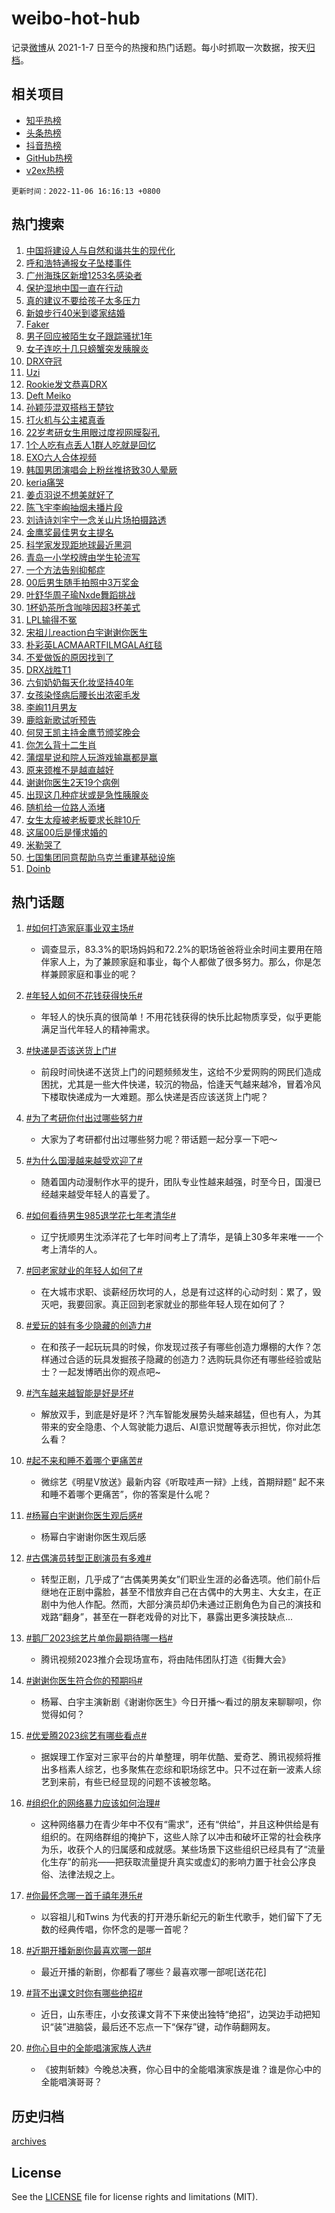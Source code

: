 # weibo-hot-hub

记录[微博](https://www.weibo.com)从 2021-1-7 日至今的热搜和热门话题。每小时抓取一次数据，按天[归档](archives)。

## 相关项目

- [知乎热榜](https://github.com/lonnyzhang423/zhihu-hot-hub)
- [头条热榜](https://github.com/lonnyzhang423/toutiao-hot-hub)
- [抖音热榜](https://github.com/lonnyzhang423/douyin-hot-hub)
- [GitHub热榜](https://github.com/lonnyzhang423/github-hot-hub)
- [v2ex热榜](https://github.com/lonnyzhang423/v2ex-hot-hub)


`更新时间：2022-11-06 16:16:13 +0800`

## 热门搜索

1. [中国将建设人与自然和谐共生的现代化](https://m.weibo.cn/search?containerid=100103type%3D1%26t%3D10%26q%3D%23%E4%B8%AD%E5%9B%BD%E5%B0%86%E5%BB%BA%E8%AE%BE%E4%BA%BA%E4%B8%8E%E8%87%AA%E7%84%B6%E5%92%8C%E8%B0%90%E5%85%B1%E7%94%9F%E7%9A%84%E7%8E%B0%E4%BB%A3%E5%8C%96%23&stream_entry_id=51&isnewpage=1&extparam=seat%3D1%26cate%3D10103%26filter_type%3Drealtimehot%26pos%3D0%26c_type%3D51%26dgr%3D0%26display_time%3D1667722571%26pre_seqid%3D166772257167104239173&luicode=10000011&lfid=106003type%253D25%2526t%253D3%2526disable_hot%253D1%2526filter_type%253Drealtimehot)
1. [呼和浩特通报女子坠楼事件](https://m.weibo.cn/search?containerid=100103type%3D1%26t%3D10%26q%3D%23%E5%91%BC%E5%92%8C%E6%B5%A9%E7%89%B9%E9%80%9A%E6%8A%A5%E5%A5%B3%E5%AD%90%E5%9D%A0%E6%A5%BC%E4%BA%8B%E4%BB%B6%23&stream_entry_id=31&isnewpage=1&extparam=seat%3D1%26band_rank%3D1%26pos%3D0%26lcate%3D5001%26filter_type%3Drealtimehot%26cate%3D5001%26realpos%3D1%26flag%3D16%26q%3D%2523%25E5%2591%25BC%25E5%2592%258C%25E6%25B5%25A9%25E7%2589%25B9%25E9%2580%259A%25E6%258A%25A5%25E5%25A5%25B3%25E5%25AD%2590%25E5%259D%25A0%25E6%25A5%25BC%25E4%25BA%258B%25E4%25BB%25B6%2523%26dgr%3D0%26c_type%3D31%26display_time%3D1667722571%26pre_seqid%3D166772257167104239173&luicode=10000011&lfid=106003type%253D25%2526t%253D3%2526disable_hot%253D1%2526filter_type%253Drealtimehot)
1. [广州海珠区新增1253名感染者](https://m.weibo.cn/search?containerid=100103type%3D1%26t%3D10%26q%3D%23%E5%B9%BF%E5%B7%9E%E6%B5%B7%E7%8F%A0%E5%8C%BA%E6%96%B0%E5%A2%9E1253%E5%90%8D%E6%84%9F%E6%9F%93%E8%80%85%23&stream_entry_id=31&isnewpage=1&extparam=seat%3D1%26band_rank%3D2%26pos%3D1%26lcate%3D5001%26filter_type%3Drealtimehot%26cate%3D5001%26realpos%3D2%26flag%3D1%26q%3D%2523%25E5%25B9%25BF%25E5%25B7%259E%25E6%25B5%25B7%25E7%258F%25A0%25E5%258C%25BA%25E6%2596%25B0%25E5%25A2%259E1253%25E5%2590%258D%25E6%2584%259F%25E6%259F%2593%25E8%2580%2585%2523%26dgr%3D0%26c_type%3D31%26display_time%3D1667722571%26pre_seqid%3D166772257167104239173&luicode=10000011&lfid=106003type%253D25%2526t%253D3%2526disable_hot%253D1%2526filter_type%253Drealtimehot)
1. [保护湿地中国一直在行动](https://m.weibo.cn/search?containerid=100103type%3D1%26t%3D10%26q%3D%23%E4%BF%9D%E6%8A%A4%E6%B9%BF%E5%9C%B0%E4%B8%AD%E5%9B%BD%E4%B8%80%E7%9B%B4%E5%9C%A8%E8%A1%8C%E5%8A%A8%23&stream_entry_id=31&isnewpage=1&extparam=seat%3D1%26band_rank%3D3%26pos%3D2%26lcate%3D5001%26filter_type%3Drealtimehot%26cate%3D5001%26realpos%3D3%26flag%3D0%26q%3D%2523%25E4%25BF%259D%25E6%258A%25A4%25E6%25B9%25BF%25E5%259C%25B0%25E4%25B8%25AD%25E5%259B%25BD%25E4%25B8%2580%25E7%259B%25B4%25E5%259C%25A8%25E8%25A1%258C%25E5%258A%25A8%2523%26dgr%3D0%26c_type%3D31%26display_time%3D1667722571%26pre_seqid%3D166772257167104239173&luicode=10000011&lfid=106003type%253D25%2526t%253D3%2526disable_hot%253D1%2526filter_type%253Drealtimehot)
1. [真的建议不要给孩子太多压力](https://m.weibo.cn/search?containerid=100103type%3D1%26t%3D10%26q%3D%23%E7%9C%9F%E7%9A%84%E5%BB%BA%E8%AE%AE%E4%B8%8D%E8%A6%81%E7%BB%99%E5%AD%A9%E5%AD%90%E5%A4%AA%E5%A4%9A%E5%8E%8B%E5%8A%9B%23&stream_entry_id=31&isnewpage=1&extparam=seat%3D1%26band_rank%3D4%26pos%3D3%26lcate%3D5001%26filter_type%3Drealtimehot%26cate%3D5001%26realpos%3D4%26flag%3D16%26q%3D%2523%25E7%259C%259F%25E7%259A%2584%25E5%25BB%25BA%25E8%25AE%25AE%25E4%25B8%258D%25E8%25A6%2581%25E7%25BB%2599%25E5%25AD%25A9%25E5%25AD%2590%25E5%25A4%25AA%25E5%25A4%259A%25E5%258E%258B%25E5%258A%259B%2523%26dgr%3D0%26c_type%3D31%26display_time%3D1667722571%26pre_seqid%3D166772257167104239173&luicode=10000011&lfid=106003type%253D25%2526t%253D3%2526disable_hot%253D1%2526filter_type%253Drealtimehot)
1. [新娘步行40米到婆家结婚](https://m.weibo.cn/search?containerid=100103type%3D1%26t%3D10%26q%3D%23%E6%96%B0%E5%A8%98%E6%AD%A5%E8%A1%8C40%E7%B1%B3%E5%88%B0%E5%A9%86%E5%AE%B6%E7%BB%93%E5%A9%9A%23&stream_entry_id=31&isnewpage=1&extparam=seat%3D1%26band_rank%3D5%26pos%3D4%26lcate%3D5001%26filter_type%3Drealtimehot%26cate%3D5001%26realpos%3D5%26flag%3D1%26q%3D%2523%25E6%2596%25B0%25E5%25A8%2598%25E6%25AD%25A5%25E8%25A1%258C40%25E7%25B1%25B3%25E5%2588%25B0%25E5%25A9%2586%25E5%25AE%25B6%25E7%25BB%2593%25E5%25A9%259A%2523%26dgr%3D0%26c_type%3D31%26display_time%3D1667722571%26pre_seqid%3D166772257167104239173&luicode=10000011&lfid=106003type%253D25%2526t%253D3%2526disable_hot%253D1%2526filter_type%253Drealtimehot)
1. [Faker](https://m.weibo.cn/search?containerid=100103type%3D1%26t%3D10%26q%3DFaker&stream_entry_id=31&isnewpage=1&extparam=seat%3D1%26band_rank%3D6%26pos%3D5%26lcate%3D5001%26filter_type%3Drealtimehot%26cate%3D5001%26realpos%3D6%26flag%3D0%26q%3DFaker%26dgr%3D0%26c_type%3D31%26display_time%3D1667722571%26pre_seqid%3D166772257167104239173&luicode=10000011&lfid=106003type%253D25%2526t%253D3%2526disable_hot%253D1%2526filter_type%253Drealtimehot)
1. [男子回应被陌生女子跟踪骚扰1年](https://m.weibo.cn/search?containerid=100103type%3D1%26t%3D10%26q%3D%23%E7%94%B7%E5%AD%90%E5%9B%9E%E5%BA%94%E8%A2%AB%E9%99%8C%E7%94%9F%E5%A5%B3%E5%AD%90%E8%B7%9F%E8%B8%AA%E9%AA%9A%E6%89%B01%E5%B9%B4%23&stream_entry_id=31&isnewpage=1&extparam=seat%3D1%26band_rank%3D7%26pos%3D6%26lcate%3D5001%26filter_type%3Drealtimehot%26cate%3D5001%26realpos%3D7%26flag%3D0%26q%3D%2523%25E7%2594%25B7%25E5%25AD%2590%25E5%259B%259E%25E5%25BA%2594%25E8%25A2%25AB%25E9%2599%258C%25E7%2594%259F%25E5%25A5%25B3%25E5%25AD%2590%25E8%25B7%259F%25E8%25B8%25AA%25E9%25AA%259A%25E6%2589%25B01%25E5%25B9%25B4%2523%26dgr%3D0%26c_type%3D31%26display_time%3D1667722571%26pre_seqid%3D166772257167104239173&luicode=10000011&lfid=106003type%253D25%2526t%253D3%2526disable_hot%253D1%2526filter_type%253Drealtimehot)
1. [女子连吃十几只螃蟹突发胰腺炎](https://m.weibo.cn/search?containerid=100103type%3D1%26t%3D10%26q%3D%23%E5%A5%B3%E5%AD%90%E8%BF%9E%E5%90%83%E5%8D%81%E5%87%A0%E5%8F%AA%E8%9E%83%E8%9F%B9%E7%AA%81%E5%8F%91%E8%83%B0%E8%85%BA%E7%82%8E%23&stream_entry_id=31&isnewpage=1&extparam=seat%3D1%26band_rank%3D8%26pos%3D7%26lcate%3D5001%26filter_type%3Drealtimehot%26cate%3D5001%26realpos%3D8%26flag%3D0%26q%3D%2523%25E5%25A5%25B3%25E5%25AD%2590%25E8%25BF%259E%25E5%2590%2583%25E5%258D%2581%25E5%2587%25A0%25E5%258F%25AA%25E8%259E%2583%25E8%259F%25B9%25E7%25AA%2581%25E5%258F%2591%25E8%2583%25B0%25E8%2585%25BA%25E7%2582%258E%2523%26dgr%3D0%26c_type%3D31%26display_time%3D1667722571%26pre_seqid%3D166772257167104239173&luicode=10000011&lfid=106003type%253D25%2526t%253D3%2526disable_hot%253D1%2526filter_type%253Drealtimehot)
1. [DRX夺冠](https://m.weibo.cn/search?containerid=100103type%3D1%26t%3D10%26q%3D%23DRX%E5%A4%BA%E5%86%A0%23&stream_entry_id=31&isnewpage=1&extparam=seat%3D1%26band_rank%3D9%26pos%3D8%26lcate%3D5001%26filter_type%3Drealtimehot%26cate%3D5001%26realpos%3D9%26flag%3D16%26q%3D%2523DRX%25E5%25A4%25BA%25E5%2586%25A0%2523%26dgr%3D0%26c_type%3D31%26display_time%3D1667722571%26pre_seqid%3D166772257167104239173&luicode=10000011&lfid=106003type%253D25%2526t%253D3%2526disable_hot%253D1%2526filter_type%253Drealtimehot)
1. [Uzi](https://m.weibo.cn/search?containerid=100103type%3D1%26t%3D10%26q%3DUzi&stream_entry_id=31&isnewpage=1&extparam=seat%3D1%26band_rank%3D10%26pos%3D9%26lcate%3D5001%26filter_type%3Drealtimehot%26cate%3D5001%26realpos%3D10%26flag%3D0%26q%3DUzi%26dgr%3D0%26c_type%3D31%26display_time%3D1667722571%26pre_seqid%3D166772257167104239173&luicode=10000011&lfid=106003type%253D25%2526t%253D3%2526disable_hot%253D1%2526filter_type%253Drealtimehot)
1. [Rookie发文恭喜DRX](https://m.weibo.cn/search?containerid=100103type%3D1%26t%3D10%26q%3D%23Rookie%E5%8F%91%E6%96%87%E6%81%AD%E5%96%9CDRX%23&stream_entry_id=31&isnewpage=1&extparam=seat%3D1%26band_rank%3D11%26pos%3D10%26lcate%3D5001%26filter_type%3Drealtimehot%26cate%3D5001%26realpos%3D11%26flag%3D1%26q%3D%2523Rookie%25E5%258F%2591%25E6%2596%2587%25E6%2581%25AD%25E5%2596%259CDRX%2523%26dgr%3D0%26c_type%3D31%26display_time%3D1667722571%26pre_seqid%3D166772257167104239173&luicode=10000011&lfid=106003type%253D25%2526t%253D3%2526disable_hot%253D1%2526filter_type%253Drealtimehot)
1. [Deft Meiko](https://m.weibo.cn/search?containerid=100103type%3D1%26t%3D10%26q%3DDeft+Meiko&stream_entry_id=31&isnewpage=1&extparam=seat%3D1%26band_rank%3D12%26pos%3D11%26lcate%3D5001%26filter_type%3Drealtimehot%26cate%3D5001%26realpos%3D12%26flag%3D0%26q%3DDeft%2520Meiko%26dgr%3D0%26c_type%3D31%26display_time%3D1667722571%26pre_seqid%3D166772257167104239173&luicode=10000011&lfid=106003type%253D25%2526t%253D3%2526disable_hot%253D1%2526filter_type%253Drealtimehot)
1. [孙颖莎混双搭档王楚钦](https://m.weibo.cn/search?containerid=100103type%3D1%26t%3D10%26q%3D%23%E5%AD%99%E9%A2%96%E8%8E%8E%E6%B7%B7%E5%8F%8C%E6%90%AD%E6%A1%A3%E7%8E%8B%E6%A5%9A%E9%92%A6%23&stream_entry_id=31&isnewpage=1&extparam=seat%3D1%26band_rank%3D13%26pos%3D12%26lcate%3D5001%26filter_type%3Drealtimehot%26cate%3D5001%26realpos%3D13%26flag%3D1%26q%3D%2523%25E5%25AD%2599%25E9%25A2%2596%25E8%258E%258E%25E6%25B7%25B7%25E5%258F%258C%25E6%2590%25AD%25E6%25A1%25A3%25E7%258E%258B%25E6%25A5%259A%25E9%2592%25A6%2523%26dgr%3D0%26c_type%3D31%26display_time%3D1667722571%26pre_seqid%3D166772257167104239173&luicode=10000011&lfid=106003type%253D25%2526t%253D3%2526disable_hot%253D1%2526filter_type%253Drealtimehot)
1. [打火机与公主裙真香](https://m.weibo.cn/search?containerid=100103type%3D1%26t%3D10%26q%3D%23%E6%89%93%E7%81%AB%E6%9C%BA%E4%B8%8E%E5%85%AC%E4%B8%BB%E8%A3%99%E7%9C%9F%E9%A6%99%23&stream_entry_id=31&isnewpage=1&extparam=seat%3D1%26band_rank%3D14%26pos%3D13%26lcate%3D5001%26filter_type%3Drealtimehot%26cate%3D5001%26realpos%3D14%26flag%3D0%26q%3D%2523%25E6%2589%2593%25E7%2581%25AB%25E6%259C%25BA%25E4%25B8%258E%25E5%2585%25AC%25E4%25B8%25BB%25E8%25A3%2599%25E7%259C%259F%25E9%25A6%2599%2523%26dgr%3D0%26c_type%3D31%26display_time%3D1667722571%26pre_seqid%3D166772257167104239173&luicode=10000011&lfid=106003type%253D25%2526t%253D3%2526disable_hot%253D1%2526filter_type%253Drealtimehot)
1. [22岁考研女生用眼过度视网膜裂孔](https://m.weibo.cn/search?containerid=100103type%3D1%26t%3D10%26q%3D%2322%E5%B2%81%E8%80%83%E7%A0%94%E5%A5%B3%E7%94%9F%E7%94%A8%E7%9C%BC%E8%BF%87%E5%BA%A6%E8%A7%86%E7%BD%91%E8%86%9C%E8%A3%82%E5%AD%94%23&stream_entry_id=31&isnewpage=1&extparam=seat%3D1%26band_rank%3D15%26pos%3D14%26lcate%3D5001%26filter_type%3Drealtimehot%26cate%3D5001%26realpos%3D15%26flag%3D0%26q%3D%252322%25E5%25B2%2581%25E8%2580%2583%25E7%25A0%2594%25E5%25A5%25B3%25E7%2594%259F%25E7%2594%25A8%25E7%259C%25BC%25E8%25BF%2587%25E5%25BA%25A6%25E8%25A7%2586%25E7%25BD%2591%25E8%2586%259C%25E8%25A3%2582%25E5%25AD%2594%2523%26dgr%3D0%26c_type%3D31%26display_time%3D1667722571%26pre_seqid%3D166772257167104239173&luicode=10000011&lfid=106003type%253D25%2526t%253D3%2526disable_hot%253D1%2526filter_type%253Drealtimehot)
1. [1个人吃有点丢人1群人吃就是回忆](https://m.weibo.cn/search?containerid=100103type%3D1%26t%3D10%26q%3D%231%E4%B8%AA%E4%BA%BA%E5%90%83%E6%9C%89%E7%82%B9%E4%B8%A2%E4%BA%BA1%E7%BE%A4%E4%BA%BA%E5%90%83%E5%B0%B1%E6%98%AF%E5%9B%9E%E5%BF%86%23&stream_entry_id=31&isnewpage=1&extparam=seat%3D1%26band_rank%3D16%26pos%3D15%26lcate%3D5001%26filter_type%3Drealtimehot%26cate%3D5001%26realpos%3D16%26flag%3D0%26q%3D%25231%25E4%25B8%25AA%25E4%25BA%25BA%25E5%2590%2583%25E6%259C%2589%25E7%2582%25B9%25E4%25B8%25A2%25E4%25BA%25BA1%25E7%25BE%25A4%25E4%25BA%25BA%25E5%2590%2583%25E5%25B0%25B1%25E6%2598%25AF%25E5%259B%259E%25E5%25BF%2586%2523%26dgr%3D0%26c_type%3D31%26display_time%3D1667722571%26pre_seqid%3D166772257167104239173&luicode=10000011&lfid=106003type%253D25%2526t%253D3%2526disable_hot%253D1%2526filter_type%253Drealtimehot)
1. [EXO六人合体视频](https://m.weibo.cn/search?containerid=100103type%3D1%26t%3D10%26q%3D%23EXO%E5%85%AD%E4%BA%BA%E5%90%88%E4%BD%93%E8%A7%86%E9%A2%91%23&stream_entry_id=31&isnewpage=1&extparam=seat%3D1%26band_rank%3D17%26pos%3D16%26lcate%3D5001%26filter_type%3Drealtimehot%26cate%3D5001%26realpos%3D17%26flag%3D0%26q%3D%2523EXO%25E5%2585%25AD%25E4%25BA%25BA%25E5%2590%2588%25E4%25BD%2593%25E8%25A7%2586%25E9%25A2%2591%2523%26dgr%3D0%26c_type%3D31%26display_time%3D1667722571%26pre_seqid%3D166772257167104239173&luicode=10000011&lfid=106003type%253D25%2526t%253D3%2526disable_hot%253D1%2526filter_type%253Drealtimehot)
1. [韩国男团演唱会上粉丝推挤致30人晕厥](https://m.weibo.cn/search?containerid=100103type%3D1%26t%3D10%26q%3D%23%E9%9F%A9%E5%9B%BD%E7%94%B7%E5%9B%A2%E6%BC%94%E5%94%B1%E4%BC%9A%E4%B8%8A%E7%B2%89%E4%B8%9D%E6%8E%A8%E6%8C%A4%E8%87%B430%E4%BA%BA%E6%99%95%E5%8E%A5%23&stream_entry_id=31&isnewpage=1&extparam=seat%3D1%26band_rank%3D18%26pos%3D17%26lcate%3D5001%26filter_type%3Drealtimehot%26cate%3D5001%26realpos%3D18%26flag%3D0%26q%3D%2523%25E9%259F%25A9%25E5%259B%25BD%25E7%2594%25B7%25E5%259B%25A2%25E6%25BC%2594%25E5%2594%25B1%25E4%25BC%259A%25E4%25B8%258A%25E7%25B2%2589%25E4%25B8%259D%25E6%258E%25A8%25E6%258C%25A4%25E8%2587%25B430%25E4%25BA%25BA%25E6%2599%2595%25E5%258E%25A5%2523%26dgr%3D0%26c_type%3D31%26display_time%3D1667722571%26pre_seqid%3D166772257167104239173&luicode=10000011&lfid=106003type%253D25%2526t%253D3%2526disable_hot%253D1%2526filter_type%253Drealtimehot)
1. [keria痛哭](https://m.weibo.cn/search?containerid=100103type%3D1%26t%3D10%26q%3D%23keria%E7%97%9B%E5%93%AD%23&stream_entry_id=31&isnewpage=1&extparam=seat%3D1%26band_rank%3D19%26pos%3D18%26lcate%3D5001%26filter_type%3Drealtimehot%26cate%3D5001%26realpos%3D19%26flag%3D0%26q%3D%2523keria%25E7%2597%259B%25E5%2593%25AD%2523%26dgr%3D0%26c_type%3D31%26display_time%3D1667722571%26pre_seqid%3D166772257167104239173&luicode=10000011&lfid=106003type%253D25%2526t%253D3%2526disable_hot%253D1%2526filter_type%253Drealtimehot)
1. [姜贞羽说不想美就好了](https://m.weibo.cn/search?containerid=100103type%3D1%26t%3D10%26q%3D%23%E5%A7%9C%E8%B4%9E%E7%BE%BD%E8%AF%B4%E4%B8%8D%E6%83%B3%E7%BE%8E%E5%B0%B1%E5%A5%BD%E4%BA%86%23&stream_entry_id=31&isnewpage=1&extparam=seat%3D1%26band_rank%3D20%26pos%3D19%26lcate%3D5001%26filter_type%3Drealtimehot%26cate%3D5001%26realpos%3D20%26flag%3D0%26q%3D%2523%25E5%25A7%259C%25E8%25B4%259E%25E7%25BE%25BD%25E8%25AF%25B4%25E4%25B8%258D%25E6%2583%25B3%25E7%25BE%258E%25E5%25B0%25B1%25E5%25A5%25BD%25E4%25BA%2586%2523%26dgr%3D0%26c_type%3D31%26display_time%3D1667722571%26pre_seqid%3D166772257167104239173&luicode=10000011&lfid=106003type%253D25%2526t%253D3%2526disable_hot%253D1%2526filter_type%253Drealtimehot)
1. [陈飞宇李峋抽烟未播片段](https://m.weibo.cn/search?containerid=100103type%3D1%26t%3D10%26q%3D%23%E9%99%88%E9%A3%9E%E5%AE%87%E6%9D%8E%E5%B3%8B%E6%8A%BD%E7%83%9F%E6%9C%AA%E6%92%AD%E7%89%87%E6%AE%B5%23&stream_entry_id=31&isnewpage=1&extparam=seat%3D1%26band_rank%3D21%26pos%3D20%26lcate%3D5001%26filter_type%3Drealtimehot%26cate%3D5001%26realpos%3D21%26flag%3D0%26q%3D%2523%25E9%2599%2588%25E9%25A3%259E%25E5%25AE%2587%25E6%259D%258E%25E5%25B3%258B%25E6%258A%25BD%25E7%2583%259F%25E6%259C%25AA%25E6%2592%25AD%25E7%2589%2587%25E6%25AE%25B5%2523%26dgr%3D0%26c_type%3D31%26display_time%3D1667722571%26pre_seqid%3D166772257167104239173&luicode=10000011&lfid=106003type%253D25%2526t%253D3%2526disable_hot%253D1%2526filter_type%253Drealtimehot)
1. [刘诗诗刘宇宁一念关山片场拍摄路透](https://m.weibo.cn/search?containerid=100103type%3D1%26t%3D10%26q%3D%23%E5%88%98%E8%AF%97%E8%AF%97%E5%88%98%E5%AE%87%E5%AE%81%E4%B8%80%E5%BF%B5%E5%85%B3%E5%B1%B1%E7%89%87%E5%9C%BA%E6%8B%8D%E6%91%84%E8%B7%AF%E9%80%8F%23&stream_entry_id=31&isnewpage=1&extparam=seat%3D1%26band_rank%3D22%26pos%3D21%26lcate%3D5001%26filter_type%3Drealtimehot%26cate%3D5001%26realpos%3D22%26flag%3D1%26q%3D%2523%25E5%2588%2598%25E8%25AF%2597%25E8%25AF%2597%25E5%2588%2598%25E5%25AE%2587%25E5%25AE%2581%25E4%25B8%2580%25E5%25BF%25B5%25E5%2585%25B3%25E5%25B1%25B1%25E7%2589%2587%25E5%259C%25BA%25E6%258B%258D%25E6%2591%2584%25E8%25B7%25AF%25E9%2580%258F%2523%26dgr%3D0%26c_type%3D31%26display_time%3D1667722571%26pre_seqid%3D166772257167104239173&luicode=10000011&lfid=106003type%253D25%2526t%253D3%2526disable_hot%253D1%2526filter_type%253Drealtimehot)
1. [金鹰奖最佳男女主提名](https://m.weibo.cn/search?containerid=100103type%3D1%26t%3D10%26q%3D%23%E9%87%91%E9%B9%B0%E5%A5%96%E6%9C%80%E4%BD%B3%E7%94%B7%E5%A5%B3%E4%B8%BB%E6%8F%90%E5%90%8D%23&stream_entry_id=31&isnewpage=1&extparam=seat%3D1%26band_rank%3D23%26pos%3D22%26lcate%3D5001%26filter_type%3Drealtimehot%26cate%3D5001%26realpos%3D23%26flag%3D0%26q%3D%2523%25E9%2587%2591%25E9%25B9%25B0%25E5%25A5%2596%25E6%259C%2580%25E4%25BD%25B3%25E7%2594%25B7%25E5%25A5%25B3%25E4%25B8%25BB%25E6%258F%2590%25E5%2590%258D%2523%26dgr%3D0%26c_type%3D31%26display_time%3D1667722571%26pre_seqid%3D166772257167104239173&luicode=10000011&lfid=106003type%253D25%2526t%253D3%2526disable_hot%253D1%2526filter_type%253Drealtimehot)
1. [科学家发现距地球最近黑洞](https://m.weibo.cn/search?containerid=100103type%3D1%26t%3D10%26q%3D%23%E7%A7%91%E5%AD%A6%E5%AE%B6%E5%8F%91%E7%8E%B0%E8%B7%9D%E5%9C%B0%E7%90%83%E6%9C%80%E8%BF%91%E9%BB%91%E6%B4%9E%23&stream_entry_id=31&isnewpage=1&extparam=seat%3D1%26band_rank%3D24%26pos%3D23%26lcate%3D5001%26filter_type%3Drealtimehot%26cate%3D5001%26realpos%3D24%26flag%3D1%26q%3D%2523%25E7%25A7%2591%25E5%25AD%25A6%25E5%25AE%25B6%25E5%258F%2591%25E7%258E%25B0%25E8%25B7%259D%25E5%259C%25B0%25E7%2590%2583%25E6%259C%2580%25E8%25BF%2591%25E9%25BB%2591%25E6%25B4%259E%2523%26dgr%3D0%26c_type%3D31%26display_time%3D1667722571%26pre_seqid%3D166772257167104239173&luicode=10000011&lfid=106003type%253D25%2526t%253D3%2526disable_hot%253D1%2526filter_type%253Drealtimehot)
1. [青岛一小学校牌由学生轮流写](https://m.weibo.cn/search?containerid=100103type%3D1%26t%3D10%26q%3D%23%E9%9D%92%E5%B2%9B%E4%B8%80%E5%B0%8F%E5%AD%A6%E6%A0%A1%E7%89%8C%E7%94%B1%E5%AD%A6%E7%94%9F%E8%BD%AE%E6%B5%81%E5%86%99%23&stream_entry_id=31&isnewpage=1&extparam=seat%3D1%26band_rank%3D25%26pos%3D24%26lcate%3D5001%26filter_type%3Drealtimehot%26cate%3D5001%26realpos%3D25%26flag%3D0%26q%3D%2523%25E9%259D%2592%25E5%25B2%259B%25E4%25B8%2580%25E5%25B0%258F%25E5%25AD%25A6%25E6%25A0%25A1%25E7%2589%258C%25E7%2594%25B1%25E5%25AD%25A6%25E7%2594%259F%25E8%25BD%25AE%25E6%25B5%2581%25E5%2586%2599%2523%26dgr%3D0%26c_type%3D31%26display_time%3D1667722571%26pre_seqid%3D166772257167104239173&luicode=10000011&lfid=106003type%253D25%2526t%253D3%2526disable_hot%253D1%2526filter_type%253Drealtimehot)
1. [一个方法告别抑郁症](https://m.weibo.cn/search?containerid=100103type%3D1%26t%3D10%26q%3D%23%E4%B8%80%E4%B8%AA%E6%96%B9%E6%B3%95%E5%91%8A%E5%88%AB%E6%8A%91%E9%83%81%E7%97%87%23&stream_entry_id=31&isnewpage=1&extparam=seat%3D1%26band_rank%3D26%26pos%3D25%26lcate%3D5001%26filter_type%3Drealtimehot%26cate%3D5001%26realpos%3D26%26flag%3D1%26q%3D%2523%25E4%25B8%2580%25E4%25B8%25AA%25E6%2596%25B9%25E6%25B3%2595%25E5%2591%258A%25E5%2588%25AB%25E6%258A%2591%25E9%2583%2581%25E7%2597%2587%2523%26dgr%3D0%26c_type%3D31%26display_time%3D1667722571%26pre_seqid%3D166772257167104239173&luicode=10000011&lfid=106003type%253D25%2526t%253D3%2526disable_hot%253D1%2526filter_type%253Drealtimehot)
1. [00后男生随手拍照中3万奖金](https://m.weibo.cn/search?containerid=100103type%3D1%26t%3D10%26q%3D%2300%E5%90%8E%E7%94%B7%E7%94%9F%E9%9A%8F%E6%89%8B%E6%8B%8D%E7%85%A7%E4%B8%AD3%E4%B8%87%E5%A5%96%E9%87%91%23&stream_entry_id=31&isnewpage=1&extparam=seat%3D1%26band_rank%3D27%26pos%3D26%26lcate%3D5001%26filter_type%3Drealtimehot%26cate%3D5001%26realpos%3D27%26flag%3D1%26q%3D%252300%25E5%2590%258E%25E7%2594%25B7%25E7%2594%259F%25E9%259A%258F%25E6%2589%258B%25E6%258B%258D%25E7%2585%25A7%25E4%25B8%25AD3%25E4%25B8%2587%25E5%25A5%2596%25E9%2587%2591%2523%26dgr%3D0%26c_type%3D31%26display_time%3D1667722571%26pre_seqid%3D166772257167104239173&luicode=10000011&lfid=106003type%253D25%2526t%253D3%2526disable_hot%253D1%2526filter_type%253Drealtimehot)
1. [叶舒华周子瑜Nxde舞蹈挑战](https://m.weibo.cn/search?containerid=100103type%3D1%26t%3D10%26q%3D%23%E5%8F%B6%E8%88%92%E5%8D%8E%E5%91%A8%E5%AD%90%E7%91%9CNxde%E8%88%9E%E8%B9%88%E6%8C%91%E6%88%98%23&stream_entry_id=31&isnewpage=1&extparam=seat%3D1%26band_rank%3D28%26pos%3D27%26lcate%3D5001%26filter_type%3Drealtimehot%26cate%3D5001%26realpos%3D28%26flag%3D0%26q%3D%2523%25E5%258F%25B6%25E8%2588%2592%25E5%258D%258E%25E5%2591%25A8%25E5%25AD%2590%25E7%2591%259CNxde%25E8%2588%259E%25E8%25B9%2588%25E6%258C%2591%25E6%2588%2598%2523%26dgr%3D0%26c_type%3D31%26display_time%3D1667722571%26pre_seqid%3D166772257167104239173&luicode=10000011&lfid=106003type%253D25%2526t%253D3%2526disable_hot%253D1%2526filter_type%253Drealtimehot)
1. [1杯奶茶所含咖啡因超3杯美式](https://m.weibo.cn/search?containerid=100103type%3D1%26t%3D10%26q%3D%231%E6%9D%AF%E5%A5%B6%E8%8C%B6%E6%89%80%E5%90%AB%E5%92%96%E5%95%A1%E5%9B%A0%E8%B6%853%E6%9D%AF%E7%BE%8E%E5%BC%8F%23&stream_entry_id=31&isnewpage=1&extparam=seat%3D1%26band_rank%3D29%26pos%3D28%26lcate%3D5001%26filter_type%3Drealtimehot%26cate%3D5001%26realpos%3D29%26flag%3D0%26q%3D%25231%25E6%259D%25AF%25E5%25A5%25B6%25E8%258C%25B6%25E6%2589%2580%25E5%2590%25AB%25E5%2592%2596%25E5%2595%25A1%25E5%259B%25A0%25E8%25B6%25853%25E6%259D%25AF%25E7%25BE%258E%25E5%25BC%258F%2523%26dgr%3D0%26c_type%3D31%26display_time%3D1667722571%26pre_seqid%3D166772257167104239173&luicode=10000011&lfid=106003type%253D25%2526t%253D3%2526disable_hot%253D1%2526filter_type%253Drealtimehot)
1. [LPL输得不冤](https://m.weibo.cn/search?containerid=100103type%3D1%26t%3D10%26q%3D%23LPL%E8%BE%93%E5%BE%97%E4%B8%8D%E5%86%A4%23&stream_entry_id=31&isnewpage=1&extparam=seat%3D1%26band_rank%3D30%26pos%3D29%26lcate%3D5001%26filter_type%3Drealtimehot%26cate%3D5001%26realpos%3D30%26flag%3D0%26q%3D%2523LPL%25E8%25BE%2593%25E5%25BE%2597%25E4%25B8%258D%25E5%2586%25A4%2523%26dgr%3D0%26c_type%3D31%26display_time%3D1667722571%26pre_seqid%3D166772257167104239173&luicode=10000011&lfid=106003type%253D25%2526t%253D3%2526disable_hot%253D1%2526filter_type%253Drealtimehot)
1. [宋祖儿reaction白宇谢谢你医生](https://m.weibo.cn/search?containerid=100103type%3D1%26t%3D10%26q%3D%23%E5%AE%8B%E7%A5%96%E5%84%BFreaction%E7%99%BD%E5%AE%87%E8%B0%A2%E8%B0%A2%E4%BD%A0%E5%8C%BB%E7%94%9F%23&stream_entry_id=31&isnewpage=1&extparam=seat%3D1%26band_rank%3D31%26pos%3D30%26lcate%3D5001%26filter_type%3Drealtimehot%26cate%3D5001%26realpos%3D31%26flag%3D0%26q%3D%2523%25E5%25AE%258B%25E7%25A5%2596%25E5%2584%25BFreaction%25E7%2599%25BD%25E5%25AE%2587%25E8%25B0%25A2%25E8%25B0%25A2%25E4%25BD%25A0%25E5%258C%25BB%25E7%2594%259F%2523%26dgr%3D0%26c_type%3D31%26display_time%3D1667722571%26pre_seqid%3D166772257167104239173&luicode=10000011&lfid=106003type%253D25%2526t%253D3%2526disable_hot%253D1%2526filter_type%253Drealtimehot)
1. [朴彩英LACMAARTFILMGALA红毯](https://m.weibo.cn/search?containerid=100103type%3D1%26t%3D10%26q%3D%23%E6%9C%B4%E5%BD%A9%E8%8B%B1LACMAARTFILMGALA%E7%BA%A2%E6%AF%AF%23&stream_entry_id=31&isnewpage=1&extparam=seat%3D1%26band_rank%3D32%26pos%3D31%26lcate%3D5001%26filter_type%3Drealtimehot%26cate%3D5001%26realpos%3D32%26flag%3D0%26q%3D%2523%25E6%259C%25B4%25E5%25BD%25A9%25E8%258B%25B1LACMAARTFILMGALA%25E7%25BA%25A2%25E6%25AF%25AF%2523%26dgr%3D0%26c_type%3D31%26display_time%3D1667722571%26pre_seqid%3D166772257167104239173&luicode=10000011&lfid=106003type%253D25%2526t%253D3%2526disable_hot%253D1%2526filter_type%253Drealtimehot)
1. [不爱做饭的原因找到了](https://m.weibo.cn/search?containerid=100103type%3D1%26t%3D10%26q%3D%23%E4%B8%8D%E7%88%B1%E5%81%9A%E9%A5%AD%E7%9A%84%E5%8E%9F%E5%9B%A0%E6%89%BE%E5%88%B0%E4%BA%86%23&stream_entry_id=31&isnewpage=1&extparam=seat%3D1%26band_rank%3D33%26pos%3D32%26lcate%3D5001%26filter_type%3Drealtimehot%26cate%3D5001%26realpos%3D33%26flag%3D0%26q%3D%2523%25E4%25B8%258D%25E7%2588%25B1%25E5%2581%259A%25E9%25A5%25AD%25E7%259A%2584%25E5%258E%259F%25E5%259B%25A0%25E6%2589%25BE%25E5%2588%25B0%25E4%25BA%2586%2523%26dgr%3D0%26c_type%3D31%26display_time%3D1667722571%26pre_seqid%3D166772257167104239173&luicode=10000011&lfid=106003type%253D25%2526t%253D3%2526disable_hot%253D1%2526filter_type%253Drealtimehot)
1. [DRX战胜T1](https://m.weibo.cn/search?containerid=100103type%3D1%26t%3D10%26q%3D%23DRX%E6%88%98%E8%83%9CT1%23&stream_entry_id=31&isnewpage=1&extparam=seat%3D1%26band_rank%3D34%26pos%3D33%26lcate%3D5001%26filter_type%3Drealtimehot%26cate%3D5001%26realpos%3D34%26flag%3D0%26q%3D%2523DRX%25E6%2588%2598%25E8%2583%259CT1%2523%26dgr%3D0%26c_type%3D31%26display_time%3D1667722571%26pre_seqid%3D166772257167104239173&luicode=10000011&lfid=106003type%253D25%2526t%253D3%2526disable_hot%253D1%2526filter_type%253Drealtimehot)
1. [六旬奶奶每天化妆坚持40年](https://m.weibo.cn/search?containerid=100103type%3D1%26t%3D10%26q%3D%23%E5%85%AD%E6%97%AC%E5%A5%B6%E5%A5%B6%E6%AF%8F%E5%A4%A9%E5%8C%96%E5%A6%86%E5%9D%9A%E6%8C%8140%E5%B9%B4%23&stream_entry_id=31&isnewpage=1&extparam=seat%3D1%26band_rank%3D35%26pos%3D34%26lcate%3D5001%26filter_type%3Drealtimehot%26cate%3D5001%26realpos%3D35%26flag%3D0%26q%3D%2523%25E5%2585%25AD%25E6%2597%25AC%25E5%25A5%25B6%25E5%25A5%25B6%25E6%25AF%258F%25E5%25A4%25A9%25E5%258C%2596%25E5%25A6%2586%25E5%259D%259A%25E6%258C%258140%25E5%25B9%25B4%2523%26dgr%3D0%26c_type%3D31%26display_time%3D1667722571%26pre_seqid%3D166772257167104239173&luicode=10000011&lfid=106003type%253D25%2526t%253D3%2526disable_hot%253D1%2526filter_type%253Drealtimehot)
1. [女孩染怪病后腰长出浓密毛发](https://m.weibo.cn/search?containerid=100103type%3D1%26t%3D10%26q%3D%23%E5%A5%B3%E5%AD%A9%E6%9F%93%E6%80%AA%E7%97%85%E5%90%8E%E8%85%B0%E9%95%BF%E5%87%BA%E6%B5%93%E5%AF%86%E6%AF%9B%E5%8F%91%23&stream_entry_id=31&isnewpage=1&extparam=seat%3D1%26band_rank%3D36%26pos%3D35%26lcate%3D5001%26filter_type%3Drealtimehot%26cate%3D5001%26realpos%3D36%26flag%3D0%26q%3D%2523%25E5%25A5%25B3%25E5%25AD%25A9%25E6%259F%2593%25E6%2580%25AA%25E7%2597%2585%25E5%2590%258E%25E8%2585%25B0%25E9%2595%25BF%25E5%2587%25BA%25E6%25B5%2593%25E5%25AF%2586%25E6%25AF%259B%25E5%258F%2591%2523%26dgr%3D0%26c_type%3D31%26display_time%3D1667722571%26pre_seqid%3D166772257167104239173&luicode=10000011&lfid=106003type%253D25%2526t%253D3%2526disable_hot%253D1%2526filter_type%253Drealtimehot)
1. [李峋11月男友](https://m.weibo.cn/search?containerid=100103type%3D1%26t%3D10%26q%3D%23%E6%9D%8E%E5%B3%8B11%E6%9C%88%E7%94%B7%E5%8F%8B%23&stream_entry_id=31&isnewpage=1&extparam=seat%3D1%26band_rank%3D37%26pos%3D36%26lcate%3D5001%26filter_type%3Drealtimehot%26cate%3D5001%26realpos%3D37%26flag%3D1%26q%3D%2523%25E6%259D%258E%25E5%25B3%258B11%25E6%259C%2588%25E7%2594%25B7%25E5%258F%258B%2523%26dgr%3D0%26c_type%3D31%26display_time%3D1667722571%26pre_seqid%3D166772257167104239173&luicode=10000011&lfid=106003type%253D25%2526t%253D3%2526disable_hot%253D1%2526filter_type%253Drealtimehot)
1. [鹿晗新歌试听预告](https://m.weibo.cn/search?containerid=100103type%3D1%26t%3D10%26q%3D%23%E9%B9%BF%E6%99%97%E6%96%B0%E6%AD%8C%E8%AF%95%E5%90%AC%E9%A2%84%E5%91%8A%23&stream_entry_id=31&isnewpage=1&extparam=seat%3D1%26band_rank%3D38%26pos%3D37%26lcate%3D5001%26filter_type%3Drealtimehot%26cate%3D5001%26realpos%3D38%26flag%3D0%26q%3D%2523%25E9%25B9%25BF%25E6%2599%2597%25E6%2596%25B0%25E6%25AD%258C%25E8%25AF%2595%25E5%2590%25AC%25E9%25A2%2584%25E5%2591%258A%2523%26dgr%3D0%26c_type%3D31%26display_time%3D1667722571%26pre_seqid%3D166772257167104239173&luicode=10000011&lfid=106003type%253D25%2526t%253D3%2526disable_hot%253D1%2526filter_type%253Drealtimehot)
1. [何炅王凯主持金鹰节颁奖晚会](https://m.weibo.cn/search?containerid=100103type%3D1%26t%3D10%26q%3D%23%E4%BD%95%E7%82%85%E7%8E%8B%E5%87%AF%E4%B8%BB%E6%8C%81%E9%87%91%E9%B9%B0%E8%8A%82%E9%A2%81%E5%A5%96%E6%99%9A%E4%BC%9A%23&stream_entry_id=31&isnewpage=1&extparam=seat%3D1%26band_rank%3D39%26pos%3D38%26lcate%3D5001%26filter_type%3Drealtimehot%26cate%3D5001%26realpos%3D39%26flag%3D0%26q%3D%2523%25E4%25BD%2595%25E7%2582%2585%25E7%258E%258B%25E5%2587%25AF%25E4%25B8%25BB%25E6%258C%2581%25E9%2587%2591%25E9%25B9%25B0%25E8%258A%2582%25E9%25A2%2581%25E5%25A5%2596%25E6%2599%259A%25E4%25BC%259A%2523%26dgr%3D0%26c_type%3D31%26display_time%3D1667722571%26pre_seqid%3D166772257167104239173&luicode=10000011&lfid=106003type%253D25%2526t%253D3%2526disable_hot%253D1%2526filter_type%253Drealtimehot)
1. [你怎么背十二生肖](https://m.weibo.cn/search?containerid=100103type%3D1%26t%3D10%26q%3D%23%E4%BD%A0%E6%80%8E%E4%B9%88%E8%83%8C%E5%8D%81%E4%BA%8C%E7%94%9F%E8%82%96%23&stream_entry_id=31&isnewpage=1&extparam=seat%3D1%26band_rank%3D40%26pos%3D39%26lcate%3D5001%26filter_type%3Drealtimehot%26cate%3D5001%26realpos%3D40%26flag%3D0%26q%3D%2523%25E4%25BD%25A0%25E6%2580%258E%25E4%25B9%2588%25E8%2583%258C%25E5%258D%2581%25E4%25BA%258C%25E7%2594%259F%25E8%2582%2596%2523%26dgr%3D0%26c_type%3D31%26display_time%3D1667722571%26pre_seqid%3D166772257167104239173&luicode=10000011&lfid=106003type%253D25%2526t%253D3%2526disable_hot%253D1%2526filter_type%253Drealtimehot)
1. [蒲熠星说和院人玩游戏输赢都是赢](https://m.weibo.cn/search?containerid=100103type%3D1%26t%3D10%26q%3D%23%E8%92%B2%E7%86%A0%E6%98%9F%E8%AF%B4%E5%92%8C%E9%99%A2%E4%BA%BA%E7%8E%A9%E6%B8%B8%E6%88%8F%E8%BE%93%E8%B5%A2%E9%83%BD%E6%98%AF%E8%B5%A2%23&stream_entry_id=31&isnewpage=1&extparam=seat%3D1%26band_rank%3D41%26pos%3D40%26lcate%3D5001%26filter_type%3Drealtimehot%26cate%3D5001%26realpos%3D41%26flag%3D1%26q%3D%2523%25E8%2592%25B2%25E7%2586%25A0%25E6%2598%259F%25E8%25AF%25B4%25E5%2592%258C%25E9%2599%25A2%25E4%25BA%25BA%25E7%258E%25A9%25E6%25B8%25B8%25E6%2588%258F%25E8%25BE%2593%25E8%25B5%25A2%25E9%2583%25BD%25E6%2598%25AF%25E8%25B5%25A2%2523%26dgr%3D0%26c_type%3D31%26display_time%3D1667722571%26pre_seqid%3D166772257167104239173&luicode=10000011&lfid=106003type%253D25%2526t%253D3%2526disable_hot%253D1%2526filter_type%253Drealtimehot)
1. [原来颈椎不是越直越好](https://m.weibo.cn/search?containerid=100103type%3D1%26t%3D10%26q%3D%23%E5%8E%9F%E6%9D%A5%E9%A2%88%E6%A4%8E%E4%B8%8D%E6%98%AF%E8%B6%8A%E7%9B%B4%E8%B6%8A%E5%A5%BD%23&stream_entry_id=31&isnewpage=1&extparam=seat%3D1%26band_rank%3D42%26pos%3D41%26lcate%3D5001%26filter_type%3Drealtimehot%26cate%3D5001%26realpos%3D42%26flag%3D1%26q%3D%2523%25E5%258E%259F%25E6%259D%25A5%25E9%25A2%2588%25E6%25A4%258E%25E4%25B8%258D%25E6%2598%25AF%25E8%25B6%258A%25E7%259B%25B4%25E8%25B6%258A%25E5%25A5%25BD%2523%26dgr%3D0%26c_type%3D31%26display_time%3D1667722571%26pre_seqid%3D166772257167104239173&luicode=10000011&lfid=106003type%253D25%2526t%253D3%2526disable_hot%253D1%2526filter_type%253Drealtimehot)
1. [谢谢你医生2天19个病例](https://m.weibo.cn/search?containerid=100103type%3D1%26t%3D10%26q%3D%23%E8%B0%A2%E8%B0%A2%E4%BD%A0%E5%8C%BB%E7%94%9F2%E5%A4%A919%E4%B8%AA%E7%97%85%E4%BE%8B%23&stream_entry_id=31&isnewpage=1&extparam=seat%3D1%26band_rank%3D43%26pos%3D42%26lcate%3D5001%26filter_type%3Drealtimehot%26cate%3D5001%26realpos%3D43%26flag%3D0%26q%3D%2523%25E8%25B0%25A2%25E8%25B0%25A2%25E4%25BD%25A0%25E5%258C%25BB%25E7%2594%259F2%25E5%25A4%25A919%25E4%25B8%25AA%25E7%2597%2585%25E4%25BE%258B%2523%26dgr%3D0%26c_type%3D31%26display_time%3D1667722571%26pre_seqid%3D166772257167104239173&luicode=10000011&lfid=106003type%253D25%2526t%253D3%2526disable_hot%253D1%2526filter_type%253Drealtimehot)
1. [出现这几种症状或是急性胰腺炎](https://m.weibo.cn/search?containerid=100103type%3D1%26t%3D10%26q%3D%23%E5%87%BA%E7%8E%B0%E8%BF%99%E5%87%A0%E7%A7%8D%E7%97%87%E7%8A%B6%E6%88%96%E6%98%AF%E6%80%A5%E6%80%A7%E8%83%B0%E8%85%BA%E7%82%8E%23&stream_entry_id=31&isnewpage=1&extparam=seat%3D1%26band_rank%3D44%26pos%3D43%26lcate%3D5001%26filter_type%3Drealtimehot%26cate%3D5001%26realpos%3D44%26flag%3D0%26q%3D%2523%25E5%2587%25BA%25E7%258E%25B0%25E8%25BF%2599%25E5%2587%25A0%25E7%25A7%258D%25E7%2597%2587%25E7%258A%25B6%25E6%2588%2596%25E6%2598%25AF%25E6%2580%25A5%25E6%2580%25A7%25E8%2583%25B0%25E8%2585%25BA%25E7%2582%258E%2523%26dgr%3D0%26c_type%3D31%26display_time%3D1667722571%26pre_seqid%3D166772257167104239173&luicode=10000011&lfid=106003type%253D25%2526t%253D3%2526disable_hot%253D1%2526filter_type%253Drealtimehot)
1. [随机给一位路人添堵](https://m.weibo.cn/search?containerid=100103type%3D1%26t%3D10%26q%3D%23%E9%9A%8F%E6%9C%BA%E7%BB%99%E4%B8%80%E4%BD%8D%E8%B7%AF%E4%BA%BA%E6%B7%BB%E5%A0%B5%23&stream_entry_id=31&isnewpage=1&extparam=seat%3D1%26band_rank%3D45%26pos%3D44%26lcate%3D5001%26filter_type%3Drealtimehot%26cate%3D5001%26realpos%3D45%26flag%3D1%26q%3D%2523%25E9%259A%258F%25E6%259C%25BA%25E7%25BB%2599%25E4%25B8%2580%25E4%25BD%258D%25E8%25B7%25AF%25E4%25BA%25BA%25E6%25B7%25BB%25E5%25A0%25B5%2523%26dgr%3D0%26c_type%3D31%26display_time%3D1667722571%26pre_seqid%3D166772257167104239173&luicode=10000011&lfid=106003type%253D25%2526t%253D3%2526disable_hot%253D1%2526filter_type%253Drealtimehot)
1. [女生太瘦被老板要求长胖10斤](https://m.weibo.cn/search?containerid=100103type%3D1%26t%3D10%26q%3D%23%E5%A5%B3%E7%94%9F%E5%A4%AA%E7%98%A6%E8%A2%AB%E8%80%81%E6%9D%BF%E8%A6%81%E6%B1%82%E9%95%BF%E8%83%9610%E6%96%A4%23&stream_entry_id=31&isnewpage=1&extparam=seat%3D1%26band_rank%3D46%26pos%3D45%26lcate%3D5001%26filter_type%3Drealtimehot%26cate%3D5001%26realpos%3D46%26flag%3D1%26q%3D%2523%25E5%25A5%25B3%25E7%2594%259F%25E5%25A4%25AA%25E7%2598%25A6%25E8%25A2%25AB%25E8%2580%2581%25E6%259D%25BF%25E8%25A6%2581%25E6%25B1%2582%25E9%2595%25BF%25E8%2583%259610%25E6%2596%25A4%2523%26dgr%3D0%26c_type%3D31%26display_time%3D1667722571%26pre_seqid%3D166772257167104239173&luicode=10000011&lfid=106003type%253D25%2526t%253D3%2526disable_hot%253D1%2526filter_type%253Drealtimehot)
1. [这届00后是懂求婚的](https://m.weibo.cn/search?containerid=100103type%3D1%26t%3D10%26q%3D%23%E8%BF%99%E5%B1%8A00%E5%90%8E%E6%98%AF%E6%87%82%E6%B1%82%E5%A9%9A%E7%9A%84%23&stream_entry_id=31&isnewpage=1&extparam=seat%3D1%26band_rank%3D47%26pos%3D46%26lcate%3D5001%26filter_type%3Drealtimehot%26cate%3D5001%26realpos%3D47%26flag%3D0%26q%3D%2523%25E8%25BF%2599%25E5%25B1%258A00%25E5%2590%258E%25E6%2598%25AF%25E6%2587%2582%25E6%25B1%2582%25E5%25A9%259A%25E7%259A%2584%2523%26dgr%3D0%26c_type%3D31%26display_time%3D1667722571%26pre_seqid%3D166772257167104239173&luicode=10000011&lfid=106003type%253D25%2526t%253D3%2526disable_hot%253D1%2526filter_type%253Drealtimehot)
1. [米勒哭了](https://m.weibo.cn/search?containerid=100103type%3D1%26t%3D10%26q%3D%23%E7%B1%B3%E5%8B%92%E5%93%AD%E4%BA%86%23&stream_entry_id=31&isnewpage=1&extparam=seat%3D1%26band_rank%3D48%26pos%3D47%26lcate%3D5001%26filter_type%3Drealtimehot%26cate%3D5001%26realpos%3D48%26flag%3D1%26q%3D%2523%25E7%25B1%25B3%25E5%258B%2592%25E5%2593%25AD%25E4%25BA%2586%2523%26dgr%3D0%26c_type%3D31%26display_time%3D1667722571%26pre_seqid%3D166772257167104239173&luicode=10000011&lfid=106003type%253D25%2526t%253D3%2526disable_hot%253D1%2526filter_type%253Drealtimehot)
1. [七国集团同意帮助乌克兰重建基础设施](https://m.weibo.cn/search?containerid=100103type%3D1%26t%3D10%26q%3D%23%E4%B8%83%E5%9B%BD%E9%9B%86%E5%9B%A2%E5%90%8C%E6%84%8F%E5%B8%AE%E5%8A%A9%E4%B9%8C%E5%85%8B%E5%85%B0%E9%87%8D%E5%BB%BA%E5%9F%BA%E7%A1%80%E8%AE%BE%E6%96%BD%23&stream_entry_id=31&isnewpage=1&extparam=seat%3D1%26band_rank%3D49%26pos%3D48%26lcate%3D5001%26filter_type%3Drealtimehot%26cate%3D5001%26realpos%3D49%26flag%3D0%26q%3D%2523%25E4%25B8%2583%25E5%259B%25BD%25E9%259B%2586%25E5%259B%25A2%25E5%2590%258C%25E6%2584%258F%25E5%25B8%25AE%25E5%258A%25A9%25E4%25B9%258C%25E5%2585%258B%25E5%2585%25B0%25E9%2587%258D%25E5%25BB%25BA%25E5%259F%25BA%25E7%25A1%2580%25E8%25AE%25BE%25E6%2596%25BD%2523%26dgr%3D0%26c_type%3D31%26display_time%3D1667722571%26pre_seqid%3D166772257167104239173&luicode=10000011&lfid=106003type%253D25%2526t%253D3%2526disable_hot%253D1%2526filter_type%253Drealtimehot)
1. [Doinb](https://m.weibo.cn/search?containerid=100103type%3D1%26t%3D10%26q%3DDoinb&stream_entry_id=31&isnewpage=1&extparam=seat%3D1%26band_rank%3D50%26pos%3D49%26lcate%3D5001%26filter_type%3Drealtimehot%26cate%3D5001%26realpos%3D50%26flag%3D1%26q%3DDoinb%26dgr%3D0%26c_type%3D31%26display_time%3D1667722571%26pre_seqid%3D166772257167104239173&luicode=10000011&lfid=106003type%253D25%2526t%253D3%2526disable_hot%253D1%2526filter_type%253Drealtimehot)

## 热门话题

1. [#如何打造家庭事业双主场#](https://m.weibo.cn/search?containerid=231522type%3D1%26t%3D10%26q%3D%23%E5%A6%82%E4%BD%95%E6%89%93%E9%80%A0%E5%AE%B6%E5%BA%AD%E4%BA%8B%E4%B8%9A%E5%8F%8C%E4%B8%BB%E5%9C%BA%23&stream_entry_id=128&isnewpage=1&extparam=seat%3D1%26dgr%3D0%26pos%3D1-0-0%26unitid%3D1667532657829%26lcate%3D5004%26cate%3D5004%26c_type%3D128%26display_time%3D1667722573%26pre_seqid%3D166772257327101462288&luicode=10000011&lfid=231648_-_4)
    - 调查显示，83.3%的职场妈妈和72.2%的职场爸爸将业余时间主要用在陪伴家人上，为了兼顾家庭和事业，每个人都做了很多努力。那么，你是怎样兼顾家庭和事业的呢？

1. [#年轻人如何不花钱获得快乐#](https://m.weibo.cn/search?containerid=231522type%3D1%26t%3D10%26q%3D%23%E5%B9%B4%E8%BD%BB%E4%BA%BA%E5%A6%82%E4%BD%95%E4%B8%8D%E8%8A%B1%E9%92%B1%E8%8E%B7%E5%BE%97%E5%BF%AB%E4%B9%90%23&stream_entry_id=128&isnewpage=1&extparam=seat%3D1%26dgr%3D0%26pos%3D1-0-1%26unitid%3D1667647853156%26lcate%3D5004%26cate%3D5004%26c_type%3D128%26display_time%3D1667722573%26pre_seqid%3D166772257327101462288&luicode=10000011&lfid=231648_-_4)
    - 年轻人的快乐真的很简单！不用花钱获得的快乐比起物质享受，似乎更能满足当代年轻人的精神需求。

1. [#快递是否该送货上门#](https://m.weibo.cn/search?containerid=231522type%3D1%26t%3D10%26q%3D%23%E5%BF%AB%E9%80%92%E6%98%AF%E5%90%A6%E8%AF%A5%E9%80%81%E8%B4%A7%E4%B8%8A%E9%97%A8%23&stream_entry_id=128&isnewpage=1&extparam=seat%3D1%26dgr%3D0%26pos%3D1-0-2%26unitid%3D44850%26lcate%3D5004%26cate%3D5004%26c_type%3D128%26display_time%3D1667722573%26pre_seqid%3D166772257327101462288&luicode=10000011&lfid=231648_-_4)
    - 前段时间快递不送货上门的问题频频发生，这给不少爱网购的网民们造成困扰，尤其是一些大件快递，较沉的物品，恰逢天气越来越冷，冒着冷风下楼取快递成为一大难题。那么快递是否应该送货上门呢？

1. [#为了考研你付出过哪些努力#](https://m.weibo.cn/search?containerid=231522type%3D1%26t%3D10%26q%3D%23%E4%B8%BA%E4%BA%86%E8%80%83%E7%A0%94%E4%BD%A0%E4%BB%98%E5%87%BA%E8%BF%87%E5%93%AA%E4%BA%9B%E5%8A%AA%E5%8A%9B%23&stream_entry_id=128&isnewpage=1&extparam=seat%3D1%26dgr%3D0%26pos%3D1-0-3%26unitid%3D1667570162070%26lcate%3D5004%26cate%3D5004%26c_type%3D128%26display_time%3D1667722573%26pre_seqid%3D166772257327101462288&luicode=10000011&lfid=231648_-_4)
    - 大家为了考研都付出过哪些努力呢？带话题一起分享一下吧～

1. [#为什么国漫越来越受欢迎了#](https://m.weibo.cn/search?containerid=231522type%3D1%26t%3D10%26q%3D%23%E4%B8%BA%E4%BB%80%E4%B9%88%E5%9B%BD%E6%BC%AB%E8%B6%8A%E6%9D%A5%E8%B6%8A%E5%8F%97%E6%AC%A2%E8%BF%8E%E4%BA%86%23&stream_entry_id=128&isnewpage=1&extparam=seat%3D1%26dgr%3D0%26pos%3D1-0-4%26unitid%3D1667556371965%26lcate%3D5004%26cate%3D5004%26c_type%3D128%26display_time%3D1667722573%26pre_seqid%3D166772257327101462288&luicode=10000011&lfid=231648_-_4)
    - 随着国内动漫制作水平的提升，团队专业性越来越强，时至今日，国漫已经越来越受年轻人的喜爱了。

1. [#如何看待男生985退学花七年考清华#](https://m.weibo.cn/search?containerid=231522type%3D1%26t%3D10%26q%3D%23%E5%A6%82%E4%BD%95%E7%9C%8B%E5%BE%85%E7%94%B7%E7%94%9F985%E9%80%80%E5%AD%A6%E8%8A%B1%E4%B8%83%E5%B9%B4%E8%80%83%E6%B8%85%E5%8D%8E%23&stream_entry_id=128&isnewpage=1&extparam=seat%3D1%26dgr%3D0%26pos%3D1-0-5%26unitid%3D1667604049696%26lcate%3D5004%26cate%3D5004%26c_type%3D128%26display_time%3D1667722573%26pre_seqid%3D166772257327101462288&luicode=10000011&lfid=231648_-_4)
    - 辽宁抚顺男生沈添洋花了七年时间考上了清华，是镇上30多年来唯一一个考上清华的人。

1. [#回老家就业的年轻人如何了#](https://m.weibo.cn/search?containerid=231522type%3D1%26t%3D10%26q%3D%23%E5%9B%9E%E8%80%81%E5%AE%B6%E5%B0%B1%E4%B8%9A%E7%9A%84%E5%B9%B4%E8%BD%BB%E4%BA%BA%E5%A6%82%E4%BD%95%E4%BA%86%23&stream_entry_id=128&isnewpage=1&extparam=seat%3D1%26dgr%3D0%26pos%3D1-0-6%26unitid%3D44854%26lcate%3D5004%26cate%3D5004%26c_type%3D128%26display_time%3D1667722573%26pre_seqid%3D166772257327101462288&luicode=10000011&lfid=231648_-_4)
    - 在大城市求职、谈薪经历坎坷的人，总是有过这样的心动时刻：累了，毁灭吧，我要回家。真正回到老家就业的那些年轻人现在如何了？

1. [#爱玩的娃有多少隐藏的创造力#](https://m.weibo.cn/search?containerid=231522type%3D1%26t%3D10%26q%3D%23%E7%88%B1%E7%8E%A9%E7%9A%84%E5%A8%83%E6%9C%89%E5%A4%9A%E5%B0%91%E9%9A%90%E8%97%8F%E7%9A%84%E5%88%9B%E9%80%A0%E5%8A%9B%23&stream_entry_id=128&isnewpage=1&extparam=seat%3D1%26dgr%3D0%26pos%3D1-0-7%26unitid%3D44852%26lcate%3D5004%26cate%3D5004%26c_type%3D128%26display_time%3D1667722573%26pre_seqid%3D166772257327101462288&luicode=10000011&lfid=231648_-_4)
    - 在和孩子一起玩玩具的时候，你发现过孩子有哪些创造力爆棚的大作？怎样通过合适的玩具发掘孩子隐藏的创造力？选购玩具你还有哪些经验或贴士？一起发博晒出你的观点吧~

1. [#汽车越来越智能是好是坏#](https://m.weibo.cn/search?containerid=231522type%3D1%26t%3D10%26q%3D%23%E6%B1%BD%E8%BD%A6%E8%B6%8A%E6%9D%A5%E8%B6%8A%E6%99%BA%E8%83%BD%E6%98%AF%E5%A5%BD%E6%98%AF%E5%9D%8F%23&stream_entry_id=128&isnewpage=1&extparam=seat%3D1%26dgr%3D0%26pos%3D1-0-8%26unitid%3D1667546159305%26lcate%3D5004%26cate%3D5004%26c_type%3D128%26display_time%3D1667722573%26pre_seqid%3D166772257327101462288&luicode=10000011&lfid=231648_-_4)
    - 解放双手，到底是好是坏？汽车智能发展势头越来越猛，但也有人，为其带来的安全隐患、个人驾驶能力退后、AI意识觉醒等表示担忧，你对此怎么看？

1. [#起不来和睡不着哪个更痛苦#](https://m.weibo.cn/search?containerid=231522type%3D1%26t%3D10%26q%3D%23%E8%B5%B7%E4%B8%8D%E6%9D%A5%E5%92%8C%E7%9D%A1%E4%B8%8D%E7%9D%80%E5%93%AA%E4%B8%AA%E6%9B%B4%E7%97%9B%E8%8B%A6%23&stream_entry_id=128&isnewpage=1&extparam=seat%3D1%26dgr%3D0%26pos%3D1-0-9%26unitid%3D1667555758654%26lcate%3D5004%26cate%3D5004%26c_type%3D128%26display_time%3D1667722573%26pre_seqid%3D166772257327101462288&luicode=10000011&lfid=231648_-_4)
    - 微综艺《明星V放送》最新内容《听取哇声一辩》上线，首期辩题“ 起不来和睡不着哪个更痛苦”，你的答案是什么呢？

1. [#杨幂白宇谢谢你医生观后感#](https://m.weibo.cn/search?containerid=231522type%3D1%26t%3D10%26q%3D%23%E6%9D%A8%E5%B9%82%E7%99%BD%E5%AE%87%E8%B0%A2%E8%B0%A2%E4%BD%A0%E5%8C%BB%E7%94%9F%E8%A7%82%E5%90%8E%E6%84%9F%23&stream_entry_id=128&isnewpage=1&extparam=seat%3D1%26dgr%3D0%26pos%3D1-0-10%26unitid%3D1667564160600%26lcate%3D5004%26cate%3D5004%26c_type%3D128%26display_time%3D1667722573%26pre_seqid%3D166772257327101462288&luicode=10000011&lfid=231648_-_4)
    - 杨幂白宇谢谢你医生观后感

1. [#古偶演员转型正剧演员有多难#](https://m.weibo.cn/search?containerid=231522type%3D1%26t%3D10%26q%3D%23%E5%8F%A4%E5%81%B6%E6%BC%94%E5%91%98%E8%BD%AC%E5%9E%8B%E6%AD%A3%E5%89%A7%E6%BC%94%E5%91%98%E6%9C%89%E5%A4%9A%E9%9A%BE%23&stream_entry_id=128&isnewpage=1&extparam=seat%3D1%26dgr%3D0%26pos%3D1-0-11%26unitid%3D1667538960237%26lcate%3D5004%26cate%3D5004%26c_type%3D128%26display_time%3D1667722573%26pre_seqid%3D166772257327101462288&luicode=10000011&lfid=231648_-_4)
    - 转型正剧，几乎成了“古偶美男美女”们职业生涯的必备选项。他们前仆后继地在正剧中露脸，甚至不惜放弃自己在古偶中的大男主、大女主，在正剧中为他人作配。然而，大部分演员却仍未通过正剧角色为自己的演技和戏路“翻身”，甚至在一群老戏骨的对比下，暴露出更多演技缺点...

1. [#鹅厂2023综艺片单你最期待哪一档#](https://m.weibo.cn/search?containerid=231522type%3D1%26t%3D10%26q%3D%23%E9%B9%85%E5%8E%822023%E7%BB%BC%E8%89%BA%E7%89%87%E5%8D%95%E4%BD%A0%E6%9C%80%E6%9C%9F%E5%BE%85%E5%93%AA%E4%B8%80%E6%A1%A3%23&stream_entry_id=128&isnewpage=1&extparam=seat%3D1%26dgr%3D0%26pos%3D1-0-12%26unitid%3D1667529657458%26lcate%3D5004%26cate%3D5004%26c_type%3D128%26display_time%3D1667722573%26pre_seqid%3D166772257327101462288&luicode=10000011&lfid=231648_-_4)
    - 腾讯视频2023推介会现场宣布，将由陆伟团队打造《街舞大会》

1. [#谢谢你医生符合你的预期吗#](https://m.weibo.cn/search?containerid=231522type%3D1%26t%3D10%26q%3D%23%E8%B0%A2%E8%B0%A2%E4%BD%A0%E5%8C%BB%E7%94%9F%E7%AC%A6%E5%90%88%E4%BD%A0%E7%9A%84%E9%A2%84%E6%9C%9F%E5%90%97%23&stream_entry_id=128&isnewpage=1&extparam=seat%3D1%26dgr%3D0%26pos%3D1-0-13%26unitid%3D1667637057713%26lcate%3D5004%26cate%3D5004%26c_type%3D128%26display_time%3D1667722573%26pre_seqid%3D166772257327101462288&luicode=10000011&lfid=231648_-_4)
    - 杨幂、白宇主演新剧《谢谢你医生》今日开播～看过的朋友来聊聊呗，你觉得如何？

1. [#优爱腾2023综艺有哪些看点#](https://m.weibo.cn/search?containerid=231522type%3D1%26t%3D10%26q%3D%23%E4%BC%98%E7%88%B1%E8%85%BE2023%E7%BB%BC%E8%89%BA%E6%9C%89%E5%93%AA%E4%BA%9B%E7%9C%8B%E7%82%B9%23&stream_entry_id=128&isnewpage=1&extparam=seat%3D1%26dgr%3D0%26pos%3D1-0-14%26unitid%3D1667635855344%26lcate%3D5004%26cate%3D5004%26c_type%3D128%26display_time%3D1667722573%26pre_seqid%3D166772257327101462288&luicode=10000011&lfid=231648_-_4)
    - 据娱理工作室对三家平台的片单整理，明年优酷、爱奇艺、腾讯视频将推出多档素人综艺，也多聚焦在恋综和职场综艺中。只不过在新一波素人综艺到来前，有些已经显现的问题不该被忽略。

1. [#组织化的网络暴力应该如何治理#](https://m.weibo.cn/search?containerid=231522type%3D1%26t%3D10%26q%3D%23%E7%BB%84%E7%BB%87%E5%8C%96%E7%9A%84%E7%BD%91%E7%BB%9C%E6%9A%B4%E5%8A%9B%E5%BA%94%E8%AF%A5%E5%A6%82%E4%BD%95%E6%B2%BB%E7%90%86%23&stream_entry_id=128&isnewpage=1&extparam=seat%3D1%26dgr%3D0%26pos%3D1-0-15%26unitid%3D1667628956375%26lcate%3D5004%26cate%3D5004%26c_type%3D128%26display_time%3D1667722573%26pre_seqid%3D166772257327101462288&luicode=10000011&lfid=231648_-_4)
    - 这种网络暴力在青少年中不仅有“需求”，还有“供给”，并且这种供给是有组织的。在网络群组的掩护下，这些人除了以冲击和破坏正常的社会秩序为乐，收获个人的归属感和成就感。某些场景下这些组织已经具有了“流量化生存”的前兆——把获取流量提升真实或虚幻的影响力置于社会公序良俗、法律法规之上。

1. [#你最怀念哪一首千禧年港乐#](https://m.weibo.cn/search?containerid=231522type%3D1%26t%3D10%26q%3D%23%E4%BD%A0%E6%9C%80%E6%80%80%E5%BF%B5%E5%93%AA%E4%B8%80%E9%A6%96%E5%8D%83%E7%A6%A7%E5%B9%B4%E6%B8%AF%E4%B9%90%23&stream_entry_id=128&isnewpage=1&extparam=seat%3D1%26dgr%3D0%26pos%3D1-0-16%26unitid%3D1667607949514%26lcate%3D5004%26cate%3D5004%26c_type%3D128%26display_time%3D1667722573%26pre_seqid%3D166772257327101462288&luicode=10000011&lfid=231648_-_4)
    - 以容祖儿和Twins 为代表的打开港乐新纪元的新生代歌手，她们留下了无数的经典传唱，你怀念的是哪一首呢？

1. [#近期开播新剧你最喜欢哪一部#](https://m.weibo.cn/search?containerid=231522type%3D1%26t%3D10%26q%3D%23%E8%BF%91%E6%9C%9F%E5%BC%80%E6%92%AD%E6%96%B0%E5%89%A7%E4%BD%A0%E6%9C%80%E5%96%9C%E6%AC%A2%E5%93%AA%E4%B8%80%E9%83%A8%23&stream_entry_id=128&isnewpage=1&extparam=seat%3D1%26dgr%3D0%26pos%3D1-0-17%26unitid%3D1667568389292%26lcate%3D5004%26cate%3D5004%26c_type%3D128%26display_time%3D1667722573%26pre_seqid%3D166772257327101462288&luicode=10000011&lfid=231648_-_4)
    - 最近开播的新剧，你都看了哪些？最喜欢哪一部呢[送花花]

1. [#背不出课文时你有哪些绝招#](https://m.weibo.cn/search?containerid=231522type%3D1%26t%3D10%26q%3D%23%E8%83%8C%E4%B8%8D%E5%87%BA%E8%AF%BE%E6%96%87%E6%97%B6%E4%BD%A0%E6%9C%89%E5%93%AA%E4%BA%9B%E7%BB%9D%E6%8B%9B%23&stream_entry_id=128&isnewpage=1&extparam=seat%3D1%26dgr%3D0%26pos%3D1-0-18%26unitid%3D1667559356068%26lcate%3D5004%26cate%3D5004%26c_type%3D128%26display_time%3D1667722573%26pre_seqid%3D166772257327101462288&luicode=10000011&lfid=231648_-_4)
    - 近日，山东枣庄，小女孩课文背不下来使出独特“绝招”，边哭边手动把知识“装”进脑袋，最后还不忘点一下“保存”键，动作萌翻网友。

1. [#你心目中的全能唱演家族人选#](https://m.weibo.cn/search?containerid=231522type%3D1%26t%3D10%26q%3D%23%E4%BD%A0%E5%BF%83%E7%9B%AE%E4%B8%AD%E7%9A%84%E5%85%A8%E8%83%BD%E5%94%B1%E6%BC%94%E5%AE%B6%E6%97%8F%E4%BA%BA%E9%80%89%23&stream_entry_id=128&isnewpage=1&extparam=seat%3D1%26dgr%3D0%26pos%3D1-0-19%26unitid%3D1667558471603%26lcate%3D5004%26cate%3D5004%26c_type%3D128%26display_time%3D1667722573%26pre_seqid%3D166772257327101462288&luicode=10000011&lfid=231648_-_4)
    - 《披荆斩棘》今晚总决赛，你心目中的全能唱演家族是谁？谁是你心中的全能唱演哥哥？ ​


## 历史归档

[archives](archives)

## License

See the [LICENSE](LICENSE) file for license rights and limitations (MIT).

